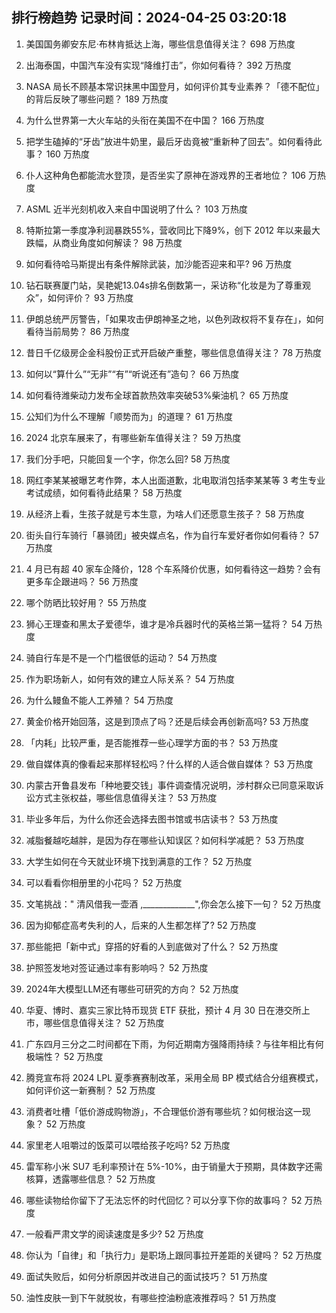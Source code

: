 
## 排行榜趋势 记录时间：2024-04-25 03:20:18
  
  1. 美国国务卿安东尼·布林肯抵达上海，哪些信息值得关注？ 698 万热度
    
  2. 出海泰国，中国汽车没有实现“降维打击”，你如何看待？ 392 万热度
    
  3. NASA 局长不顾基本常识抹黑中国登月，如何评价其专业素养？「德不配位」的背后反映了哪些问题？ 189 万热度
    
  4. 为什么世界第一大火车站的头衔在美国不在中国？ 166 万热度
    
  5. 把学生磕掉的“牙齿”放进牛奶里，最后牙齿竟被“重新种了回去”。如何看待此事？ 160 万热度
    
  6. 仆人这种角色都能流水登顶，是否坐实了原神在游戏界的王者地位？ 106 万热度
    
  7. ASML 近半光刻机收入来自中国说明了什么？ 103 万热度
    
  8. 特斯拉第一季度净利润暴跌55%，营收同比下降9%，创下 2012 年以来最大跌幅，从商业角度如何解读？ 98 万热度
    
  9. 如何看待哈马斯提出有条件解除武装，加沙能否迎来和平? 96 万热度
    
  10. 钻石联赛厦门站，吴艳妮13.04s排名倒数第一，采访称“化妆是为了尊重观众”，如何评价？ 93 万热度
    
  11. 伊朗总统严厉警告，「如果攻击伊朗神圣之地，以色列政权将不复存在」，如何看待当前局势？ 86 万热度
    
  12. 昔日千亿级房企金科股份正式开启破产重整，哪些信息值得关注？ 78 万热度
    
  13. 如何以“算什么”“无非”“有”“听说还有”造句？ 66 万热度
    
  14. 如何看待潍柴动力发布全球首款热效率突破53%柴油机？ 65 万热度
    
  15. 公知们为什么不理解「顺势而为」的道理？ 61 万热度
    
  16. 2024 北京车展来了，有哪些新车值得关注？ 59 万热度
    
  17. 我们分手吧，只能回复一个字，你怎么回? 58 万热度
    
  18. 网红李某某被曝艺考作弊，本人出面道歉，北电取消包括李某某等 3 考生专业考试成绩，如何看待此结果？ 58 万热度
    
  19. 从经济上看，生孩子就是亏本生意，为啥人们还愿意生孩子？ 58 万热度
    
  20. 街头自行车骑行「暴骑团」被央媒点名，作为自行车爱好者你如何看待？ 57 万热度
    
  21. 4 月已有超 40 家车企降价，128 个车系降价优惠，如何看待这一趋势？会有更多车企跟进吗？ 56 万热度
    
  22. 哪个防晒比较好用？ 55 万热度
    
  23. 狮心王理查和黑太子爱德华，谁才是冷兵器时代的英格兰第一猛将？ 54 万热度
    
  24. 骑自行车是不是一个门槛很低的运动？ 54 万热度
    
  25. 作为职场新人，如何有效的建立人际关系？ 54 万热度
    
  26. 为什么鳗鱼不能人工养殖？ 54 万热度
    
  27. 黄金价格开始回落，这是到顶点了吗？还是后续会再创新高吗? 53 万热度
    
  28. 「内耗」比较严重，是否能推荐一些心理学方面的书？ 53 万热度
    
  29. 做自媒体真的像看起来那样轻松吗？什么样的人适合做自媒体？ 53 万热度
    
  30. 内蒙古开鲁县发布「种地要交钱」事件调查情况说明，涉村群众已同意采取诉讼方式主张权益，哪些信息值得关注？ 53 万热度
    
  31. 毕业多年后，为什么你还会选择去图书馆或书店读书？ 53 万热度
    
  32. 减脂餐越吃越胖，是因为存在哪些认知误区？如何科学减肥？ 53 万热度
    
  33. 大学生如何在今天就业环境下找到满意的工作？ 52 万热度
    
  34. 可以看看你相册里的小花吗？ 52 万热度
    
  35. 文笔挑战：" 清风借我一壶酒 ,_____________",你会怎么接下一句？ 52 万热度
    
  36. 因为抑郁症高考失利的人，后来的人生都怎样了? 52 万热度
    
  37. 那些能把「新中式」穿搭的好看的人到底做对了什么？ 52 万热度
    
  38. 护照签发地对签证通过率有影响吗？ 52 万热度
    
  39. 2024年大模型LLM还有哪些可研究的方向？ 52 万热度
    
  40. 华夏、博时、嘉实三家比特币现货 ETF 获批，预计 4 月 30 日在港交所上市，哪些信息值得关注？ 52 万热度
    
  41. 广东四月三分之二时间都在下雨，为何近期南方强降雨持续？与往年相比有何极端性？ 52 万热度
    
  42. 腾竞宣布将 2024 LPL 夏季赛赛制改革，采用全局 BP 模式结合分组赛模式，如何评价这一新赛制？ 52 万热度
    
  43. 消费者吐槽「低价游成购物游」，不合理低价游有哪些坑？如何根治这一现象？ 52 万热度
    
  44. 家里老人咀嚼过的饭菜可以喂给孩子吃吗? 52 万热度
    
  45. 雷军称小米 SU7 毛利率预计在 5%-10%，由于销量大于预期，具体数字还需核算，透露哪些信息？ 52 万热度
    
  46. 哪些读物给你留下了无法忘怀的时代回忆？可以分享下你的故事吗？ 52 万热度
    
  47. 一般看严肃文学的阅读速度是多少? 52 万热度
    
  48. 你认为「自律」和「执行力」是职场上跟同事拉开差距的关键吗？ 52 万热度
    
  49. 面试失败后，如何分析原因并改进自己的面试技巧？ 51 万热度
    
  50. 油性皮肤一到下午就脱妆，有哪些控油粉底液推荐吗？ 51 万热度
    